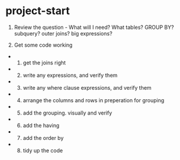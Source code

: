 # project-start

1. Review the question - What will I need?
What tables?
GROUP BY?
subquery?
outer joins? 
big expressions? 

2. Get some code working
 - 1. get the joins right
 - 2. write any expressions, and verify them
 - 3. write any where clause expressions, and verify them
 - 4. arrange the columns and rows in preperation for grouping
 - 5. add the grouping. visually and verify 
 - 6. add the having 
 - 7. add the order by
 - 8. tidy up the code
